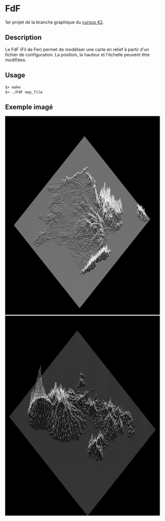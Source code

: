 # FdF
1er projet de la branche graphique du [cursus 42](https://www.42.fr).

## Description

Le FdF (Fil de Fer) permet de modéliser une carte en relief à partir d'un fichier de configuration.
La position, la hauteur et l'échelle peuvent être modifiées.


## Usage

```
$> make
$> ./FdF map_file
```

## Exemple imagé

<img src="./img/FdF1.png" width="1272" height="648" alt="Reflexion 1">
<img src="./img/FdF2.png" width="1125" height="652" alt="Reflexion 1">
